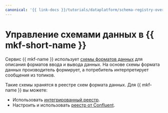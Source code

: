 ```yaml
---
canonical: '{{ link-docs }}/tutorials/dataplatform/schema-registry-overview'
---
```


# Управление схемами данных в {{ mkf-short-name }}

Сервис {{ mkf-name }} использует [схемы форматов данных](../concepts/managed-schema-registry.md) для описания форматов ввода и вывода данных. На основе схемы формата данных производитель формирует, а потребитель интерпретирует сообщения из топиков.

Такие схемы хранятся в реестре схем формата данных. Для {{ mkf-name }} вы можете:

* Использовать [интегрированный реестр](./managed-schema-registry.md).
* Настроить и использовать [реестр от Confluent](./confluent-schema-registry.md).
